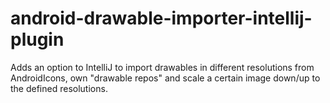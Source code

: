 android-drawable-importer-intellij-plugin
=========================================

Adds an option to IntelliJ to import drawables in different resolutions from AndroidIcons, 
own "drawable repos" and scale a certain image down/up to the defined resolutions.

